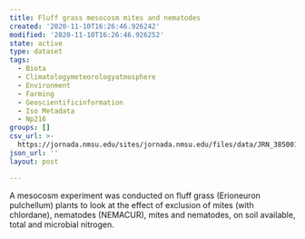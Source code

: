 ```yaml
---
title: Fluff grass mesocosm mites and nematodes
created: '2020-11-10T16:26:46.926242'
modified: '2020-11-10T16:26:46.926252'
state: active
type: dataset
tags:
  - Biota
  - Climatologymeteorologyatmosphere
  - Environment
  - Farming
  - Geoscientificinformation
  - Iso Metadata
  - Np216
groups: []
csv_url: >-
  https://jornada.nmsu.edu/sites/jornada.nmsu.edu/files/data/JRN_385001_fluffgrass_mesocosm_mites_nematodes_data_0.csv
json_url: ''
layout: post

---
```

<p>A mesocosm experiment was conducted on fluff grass (Erioneuron pulchellum) plants to look at the effect of exclusion of mites (with chlordane), nematodes (NEMACUR), mites and nematodes, on soil available, total and microbial nitrogen.</p>

